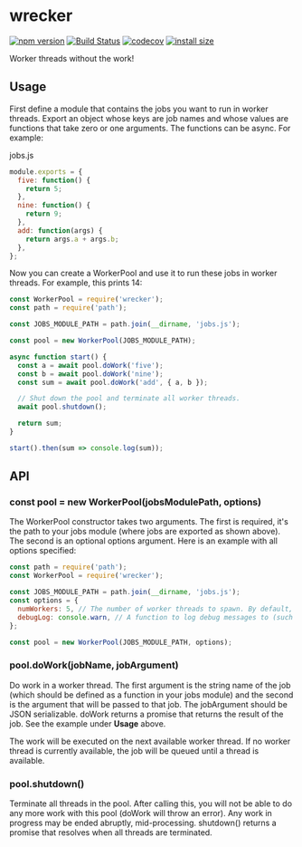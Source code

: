 # wrecker

[![npm version](https://badge.fury.io/js/wrecker.svg)](https://badge.fury.io/js/wrecker) [![Build Status](https://travis-ci.com/mistval/wrecker.svg?branch=master)](https://travis-ci.com/mistval/wrecker) [![codecov](https://codecov.io/gh/mistval/wrecker/branch/master/graph/badge.svg)](https://codecov.io/gh/mistval/wrecker) [![install size](https://packagephobia.now.sh/badge?p=wrecker)](https://packagephobia.now.sh/result?p=wrecker)

Worker threads without the work!

## Usage

First define a module that contains the jobs you want to run in worker threads. Export an object whose keys are job names and whose values are functions that take zero or one arguments. The functions can be async. For example:

jobs.js
```js
module.exports = {
  five: function() {
    return 5;
  },
  nine: function() {
    return 9;
  },
  add: function(args) {
    return args.a + args.b;
  },
};
```

Now you can create a WorkerPool and use it to run these jobs in worker threads. For example, this prints 14:

```js
const WorkerPool = require('wrecker');
const path = require('path');

const JOBS_MODULE_PATH = path.join(__dirname, 'jobs.js');

const pool = new WorkerPool(JOBS_MODULE_PATH);

async function start() {
  const a = await pool.doWork('five');
  const b = await pool.doWork('nine');
  const sum = await pool.doWork('add', { a, b });

  // Shut down the pool and terminate all worker threads.
  await pool.shutdown();

  return sum;
}

start().then(sum => console.log(sum));
```

## API

### const pool = new WorkerPool(jobsModulePath, options)

The WorkerPool constructor takes two arguments. The first is required, it's the path to your jobs module (where jobs are exported as shown above). The second is an optional options argument. Here is an example with all options specified:

```js
const path = require('path');
const WorkerPool = require('wrecker');

const JOBS_MODULE_PATH = path.join(__dirname, 'jobs.js');
const options = {
  numWorkers: 5, // The number of worker threads to spawn. By default, this is the number of CPU cores in the system.
  debugLog: console.warn, // A function to log debug messages to (such as when your worker threads unexpectedly exit). By default, debug messages are not logged.
};

const pool = new WorkerPool(JOBS_MODULE_PATH, options);
```

### pool.doWork(jobName, jobArgument)

Do work in a worker thread. The first argument is the string name of the job (which should be defined as a function in your jobs module) and the second is the argument that will be passed to that job. The jobArgument should be JSON serializable. doWork returns a promise that returns the result of the job. See the example under **Usage** above.

The work will be executed on the next available worker thread. If no worker thread is currently available, the job will be queued until a thread is available.

### pool.shutdown()

Terminate all threads in the pool. After calling this, you will not be able to do any more work with this pool (doWork will throw an error). Any work in progress may be ended abruptly, mid-processing. shutdown() returns a promise that resolves when all threads are terminated.

